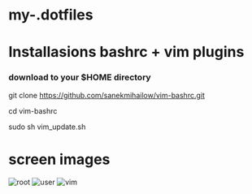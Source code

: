 # my-.dotfiles

# Installasions bashrc + vim plugins

### download to your $HOME directory

git clone https://github.com/sanekmihailow/vim-bashrc.git

cd vim-bashrc

sudo sh vim_update.sh


# screen images

![root](https://github.com/sanekmihailow/my-.dotfiles/blob/master/screenshots/root%20PS1_.png)
![user](https://github.com/sanekmihailow/my-.dotfiles/blob/master/screenshots/user%20PS1_.png)
![vim](https://github.com/sanekmihailow/my-.dotfiles/blob/master/screenshots/vim.png)
